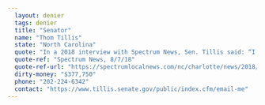 ```yaml
---
  layout: denier
  tags: denier
  title: "Senator"
  name: "Thom Tillis"
  state: "North Carolina"
  quote: "In a 2018 interview with Spectrum News, Sen. Tillis said: “I think we have to come up with several strategies to recognize reality. That climate changes. Sometimes it changes just because it has over millennia, and other times it changes because of human factors.”"
  quote-ref: "Spectrum News, 8/7/18"
  quote-ref-url: "https://spectrumlocalnews.com/nc/charlotte/news/2018/08/07/exclusive-thom-tillis-speaks-on-climate-change"
  dirty-money: "$377,750"
  phone: "202-224-6342"
  contact: "https://www.tillis.senate.gov/public/index.cfm/email-me"
---
```

